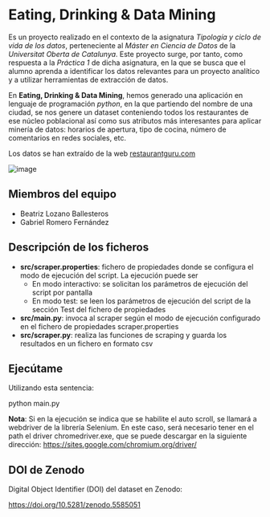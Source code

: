# Eating, Drinking & Data Mining


Es un proyecto realizado en el contexto de la asignatura *Tipología y ciclo de vida de los datos*, perteneciente
al *Máster en Ciencia de Datos* de la *Universitat Oberta de Catalunya*.
Este proyecto surge, por tanto, como respuesta a la *Práctica 1* de dicha asignatura, en la que se busca que el 
alumno aprenda a identificar los datos relevantes para un proyecto analítico y a utilizar herramientas de 
extracción de datos.

En **Eating, Drinking & Data Mining**, hemos generado una aplicación en lenguaje de programación *python*, en la que 
partiendo del nombre de una ciudad, se nos genere un dataset conteniendo todos los restaurantes de ese núcleo
poblacional así como sus atributos más interesantes para aplicar minería de datos: horarios de apertura, tipo de
cocina, número de comentarios en redes sociales, etc.

Los datos se han extraído de la web <a href="https://restaurantguru.com/" target="_blank">restaurantguru.com</a>

![image](https://user-images.githubusercontent.com/92667730/137620094-94f98884-0130-427a-b91b-d1dba5225d3d.png)


## Miembros del equipo

- Beatriz Lozano Ballesteros
- Gabriel Romero Fernández

## Descripción de los ficheros

- **src/scraper.properties**: fichero de propiedades donde se configura el modo de ejecución del script. 
La ejecución puede ser
  - En modo interactivo: se solicitan los parámetros de ejecución del script por pantalla
  - En modo test: se leen los parámetros de ejecución del script de la sección Test del fichero de propiedades
- **src/main.py**: invoca al scraper según el modo de ejecución configurado en el fichero de propiedades scraper.properties
- **src/scraper.py**: realiza las funciones de scraping y guarda los resultados en un fichero en formato csv

## Ejecútame

Utilizando esta sentencia:

python main.py

**Nota**: Si en la ejecución se indica que se habilite el auto scroll, se llamará a webdriver de la librería Selenium. En este caso, será necesario tener en el path el driver  chromedriver.exe, que se puede descargar en la siguiente dirección: <a href="https://sites.google.com/chromium.org/driver/" target="_blank">https://sites.google.com/chromium.org/driver/</a>

## DOI de Zenodo

Digital Object Identifier (DOI) del dataset en Zenodo:

<a href="https://doi.org/10.5281/zenodo.5585051" target="_blank">https://doi.org/10.5281/zenodo.5585051</a>


